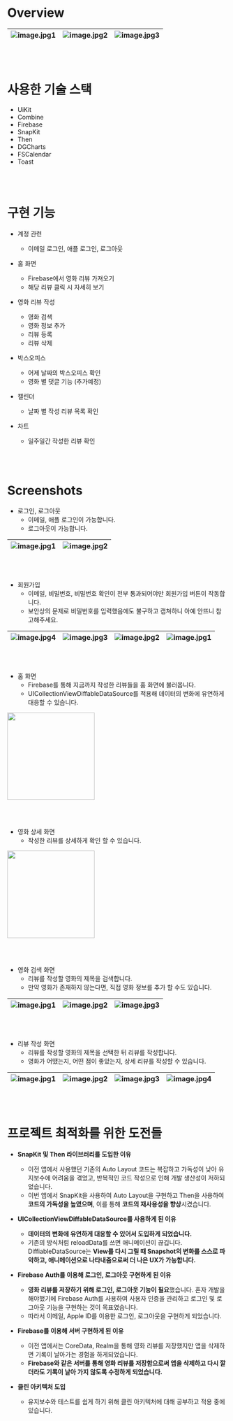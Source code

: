 # Overview

![image.jpg1](https://github.com/KangMinGyo/MovieDiary_/assets/98341623/c34604ef-93e6-42de-8307-84d8b5f91ed2) |![image.jpg2](https://github.com/KangMinGyo/MovieDiary_/assets/98341623/18c18b81-7c12-4cef-a1fd-c46a7de816e7) |![image.jpg3](https://github.com/KangMinGyo/MovieDiary_/assets/98341623/b4953a64-6030-44e6-a249-5764a314c4de)
--- | --- | --- | 

<br/><br/>

# 사용한 기술 스택
- UiKit
- Combine
- Firebase
- SnapKit
- Then
- DGCharts
- FSCalendar
- Toast

<br/><br/>

# 구현 기능
- 계정 관련
  - 이메일 로그인, 애플 로그인, 로그아웃
    
- 홈 화면
  - Firebase에서 영화 리뷰 가져오기
  - 해당 리뷰 클릭 시 자세히 보기
 
- 영화 리뷰 작성
  - 영화 검색
  - 영화 정보 추가
  - 리뷰 등록
  - 리뷰 삭제

- 박스오피스
  - 어제 날짜의 박스오피스 확인
  - 영화 별 댓글 기능 (추가예정)

- 캘린더
  - 날짜 별 작성 리뷰 목록 확인

- 차트
  - 일주일간 작성한 리뷰 확인

<br/><br/>

# Screenshots

- 로그인, 로그아웃
  - 이메일, 애플 로그인이 가능합니다.
  - 로그아웃이 가능합니다.
    
![image.jpg1](https://github.com/KangMinGyo/MovieDiary_/assets/98341623/41639117-be58-4ae0-8f5d-947dd8f52920) |![image.jpg2](https://github.com/KangMinGyo/MovieDiary_/assets/98341623/3d130f06-cfd5-4bce-a31a-d57aca76b38f)
--- | --- |

<br/><br/>

- 회원가입
  - 이메일, 비밀번호, 비밀번호 확인이 전부 통과되어야만 회원가입 버튼이 작동합니다.
  - 보안상의 문제로 비밀번호를 입력했음에도 불구하고 캡쳐하니 아예 안뜨니 참고해주세요.
    
| ![image.jpg4](https://github.com/KangMinGyo/MovieDiary_/assets/98341623/c79aaf81-a1a6-42ad-ac85-4fa82ca417eb) | ![image.jpg3](https://github.com/KangMinGyo/MovieDiary_/assets/98341623/2a6d4dc8-a7fb-4566-9116-ee7f7f89d5d3) | ![image.jpg2](https://github.com/KangMinGyo/MovieDiary_/assets/98341623/88e18e78-4f64-49c8-94b7-cd081bb9801f) | ![image.jpg1](https://github.com/KangMinGyo/MovieDiary_/assets/98341623/17abd140-5b01-4444-a8e7-b4a96a17744e) |
|---|---|---|---|

<br/><br/>

- 홈 화면
  - Firebase를 통해 지금까지 작성한 리뷰들을 홈 화면에 불러옵니다.
  - UICollectionViewDiffableDataSource를 적용해 데이터의 변화에 유연하게 대응할 수 있습니다.
<img src="https://github.com/KangMinGyo/MovieDiary_/assets/98341623/226db573-e295-4cc1-ab9f-25c3c4fe3313" width="200">

<br/><br/>

- 영화 상세 화면
  - 작성한 리뷰를 상세하게 확인 할 수 있습니다.
<img src="https://github.com/KangMinGyo/MovieDiary_/assets/98341623/3ca13744-89d5-4d08-8af8-713f6c415391" width="200">

<br/><br/>

- 영화 검색 화면
  - 리뷰를 작성할 영화의 제목을 검색합니다.
  - 만약 영화가 존재하지 않는다면, 직접 영화 정보를 추가 할 수도 있습니다.
    
![image.jpg1](https://github.com/KangMinGyo/MovieDiary_/assets/98341623/52378183-588d-4a6c-b913-692c17278223) |![image.jpg2](https://github.com/KangMinGyo/MovieDiary_/assets/98341623/a0330187-1399-4865-82ff-c79f4df00898) |![image.jpg3](https://github.com/KangMinGyo/MovieDiary_/assets/98341623/17d48b5e-a93f-45ab-8427-2cb42c1adcbd)
--- | --- | --- | 

<br/><br/>

- 리뷰 작성 화면
  - 리뷰를 작성할 영화의 제목을 선택한 뒤 리뷰를 작성합니다.
  - 영화가 어땠는지, 어떤 점이 좋았는지, 상세 리뷰를 작성할 수 있습니다.
    
| ![image.jpg1](https://github.com/KangMinGyo/MovieDiary_/assets/98341623/6df02554-449b-47a3-bf3b-c97c099495d4) | ![image.jpg2](https://github.com/KangMinGyo/MovieDiary_/assets/98341623/6bf25379-f6be-4800-9cda-e7200290a188) | ![image.jpg3](https://github.com/KangMinGyo/MovieDiary_/assets/98341623/60500f7d-c564-4354-80d9-92e7764676ee) | ![image.jpg4](https://github.com/KangMinGyo/MovieDiary_/assets/98341623/7e089e3d-33f5-424d-8b01-69897c3046c2) |
|---|---|---|---|

<br/><br/>

# 프로젝트 최적화를 위한 도전들
- **SnapKit 및 Then 라이브러리를 도입한 이유**
    - 이전 앱에서 사용했던 기존의 Auto Layout 코드는 복잡하고 가독성이 낮아 유지보수에 어려움을 겪었고, 반복적인 코드 작성으로 인해 개발 생산성이 저하되었습니다.
    - 이번 앱에서 SnapKit을 사용하여 Auto Layout을 구현하고 Then을 사용하여 **코드의 가독성을 높였으며**, 이를 통해 **코드의 재사용성을 향상**시켰습니다. <br>
      
    
- **UICollectionViewDiffableDataSource를 사용하게 된 이유**
    - **데이터의 변화에 유연하게 대응할 수 있어서 도입하게 되었습니다.**
    - 기존의 방식처럼 reloadData를 쓰면 애니메이션이 끊깁니다. DiffiableDataSource는 **View를 다시 그릴 때 Snapshot의 변화를 스스로 파악하고, 애니메이션으로 나타내줌으로써 더 나은 UX가 가능합니다.** 
      

- **Firebase** **Auth를 이용해 로그인, 로그아웃 구현하게 된 이유**
    - **영화 리뷰를 저장하기 위해 로그인, 로그아웃 기능이 필요**했습니다. 혼자 개발을 해야했기에 Firebase Auth를 사용하여 사용자 인증을 관리하고 로그인 및 로그아웃 기능을 구현하는 것이 목표였습니다.
    - 따라서 이메일, Apple ID를 이용한 로그인, 로그아웃을 구현하게 되었습니다. <br>
      

- **Firebase를 이용해 서버 구현하게 된 이유**
    - 이전 앱에서는 CoreData, Realm을 통해 영화 리뷰를 저장했지만 앱을 삭제하면 기록이 날아가는 경험을 하게되었습니다.
    - **Firebase와 같은 서버를 통해 영화 리뷰를 저장함으로써 앱을 삭제하고 다시 깔더라도 기록이 날아 가지 않도록 수정하게 되었습니다.** <br>
      

- **클린 아키텍처 도입**
    - 유지보수와 테스트를 쉽게 하기 위해 클린 아키텍처에 대해 공부하고 적용 중에 있습니다. <br>

